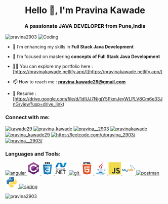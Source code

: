 <h1 align="center">Hello 👋, I'm Pravina Kawade</h1>
<h3 align="center">A passionate JAVA DEVELOPER from Pune,India</h3>
<img align="right" alt="Coding" width="400" src="https://kavikalvi.freeweb.co.in/wp-content/uploads/2023/08/images-480x304.jpeg">

<p align="left"> <img src="https://komarev.com/ghpvc/?username=pravina2903&label=Profile%20views&color=0e75b6&style=flat" alt="pravina2903" /> </p>

- 🔭 I’m enhancing my skills in **Full Stack Java Development**

- 🌱 I’m focused on mastering **concepts of Full Stack Java Development**

- 👨‍💻 You can explore my portfolio here : [https://pravinakawade.netlify.app/](https://pravinakawade.netlify.app/)

- 📫 How to reach me : **pravina.kawade29@gmail.com**

- 📄 Resume : [https://drive.google.com/file/d/1dIUJ7NjgjY5PkmJeyWLPLV8Cm6e33JnG/view?usp=drive_link)

<h3 align="left">Connect with me:</h3>
<p align="left">
<a href="https://twitter.com/kawade29" target="blank"><img align="center" src="https://raw.githubusercontent.com/rahuldkjain/github-profile-readme-generator/master/src/images/icons/Social/twitter.svg" alt="kawade29" height="30" width="40" /></a>
<a href="https://linkedin.com/in/pravina-kawade" target="blank"><img align="center" src="https://raw.githubusercontent.com/rahuldkjain/github-profile-readme-generator/master/src/images/icons/Social/linked-in-alt.svg" alt="pravina-kawade" height="30" width="40" /></a>
<a href="https://instagram.com/pravina__2903" target="blank"><img align="center" src="https://raw.githubusercontent.com/rahuldkjain/github-profile-readme-generator/master/src/images/icons/Social/instagram.svg" alt="pravina__2903" height="30" width="40" /></a>
<a href="https://www.codechef.com/users/pravinakawade" target="blank"><img align="center" src="https://cdn.jsdelivr.net/npm/simple-icons@3.1.0/icons/codechef.svg" alt="pravinakawade" height="30" width="40" /></a>
<a href="https://www.hackerrank.com/pravina_kawade29" target="blank"><img align="center" src="https://raw.githubusercontent.com/rahuldkjain/github-profile-readme-generator/master/src/images/icons/Social/hackerrank.svg" alt="pravina_kawade29" height="30" width="40" /></a>
<a href="https://www.leetcode.com/https://leetcode.com/u/pravina_2903/" target="blank"><img align="center" src="https://raw.githubusercontent.com/rahuldkjain/github-profile-readme-generator/master/src/images/icons/Social/leet-code.svg" alt="https://leetcode.com/u/pravina_2903/" height="30" width="40" /></a>
<a href="https://auth.geeksforgeeks.org/user/pravina__2903/" target="blank"><img align="center" src="https://raw.githubusercontent.com/rahuldkjain/github-profile-readme-generator/master/src/images/icons/Social/geeks-for-geeks.svg" alt="pravina__2903/" height="30" width="40" /></a>
</p>

<h3 align="left">Languages and Tools:</h3>
<p align="left"> <a href="https://angular.io" target="_blank" rel="noreferrer"> <img src="https://angular.io/assets/images/logos/angular/angular.svg" alt="angular" width="40" height="40"/> </a> <a href="https://www.w3schools.com/cs/" target="_blank" rel="noreferrer"> <img src="https://raw.githubusercontent.com/devicons/devicon/master/icons/csharp/csharp-original.svg" alt="csharp" width="40" height="40"/> </a> <a href="https://www.w3schools.com/css/" target="_blank" rel="noreferrer"> <img src="https://raw.githubusercontent.com/devicons/devicon/master/icons/css3/css3-original-wordmark.svg" alt="css3" width="40" height="40"/> </a> <a href="https://dotnet.microsoft.com/" target="_blank" rel="noreferrer"> <img src="https://raw.githubusercontent.com/devicons/devicon/master/icons/dot-net/dot-net-original-wordmark.svg" alt="dotnet" width="40" height="40"/> </a> <a href="https://git-scm.com/" target="_blank" rel="noreferrer"> <img src="https://www.vectorlogo.zone/logos/git-scm/git-scm-icon.svg" alt="git" width="40" height="40"/> </a> <a href="https://www.w3.org/html/" target="_blank" rel="noreferrer"> <img src="https://raw.githubusercontent.com/devicons/devicon/master/icons/html5/html5-original-wordmark.svg" alt="html5" width="40" height="40"/> </a> <a href="https://www.java.com" target="_blank" rel="noreferrer"> <img src="https://raw.githubusercontent.com/devicons/devicon/master/icons/java/java-original.svg" alt="java" width="40" height="40"/> </a> <a href="https://developer.mozilla.org/en-US/docs/Web/JavaScript" target="_blank" rel="noreferrer"> <img src="https://raw.githubusercontent.com/devicons/devicon/master/icons/javascript/javascript-original.svg" alt="javascript" width="40" height="40"/> </a> <a href="https://www.mysql.com/" target="_blank" rel="noreferrer"> <img src="https://raw.githubusercontent.com/devicons/devicon/master/icons/mysql/mysql-original-wordmark.svg" alt="mysql" width="40" height="40"/> </a> <a href="https://postman.com" target="_blank" rel="noreferrer"> <img src="https://www.vectorlogo.zone/logos/getpostman/getpostman-icon.svg" alt="postman" width="40" height="40"/> </a> <a href="https://www.python.org" target="_blank" rel="noreferrer"> <img src="https://raw.githubusercontent.com/devicons/devicon/master/icons/python/python-original.svg" alt="python" width="40" height="40"/> </a> <a href="https://spring.io/" target="_blank" rel="noreferrer"> <img src="https://www.vectorlogo.zone/logos/springio/springio-icon.svg" alt="spring" width="40" height="40"/> </a> </p>

<p><img align="left" src="https://github-readme-stats.vercel.app/api/top-langs?username=pravina2903&show_icons=true&locale=en&layout=compact" alt="pravina2903" /></p>

